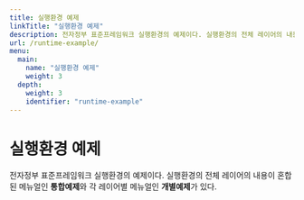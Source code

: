 ```yaml
---
title: 실행환경 예제
linkTitle: "실행환경 예제"
description: 전자정부 표준프레임워크 실행환경의 예제이다. 실행환경의 전체 레이어의 내용이 혼합된 메뉴얼인 통합예제와 각 레이어별 메뉴얼인 개별예제가 있다.
url: /runtime-example/
menu:
  main:
    name: "실행환경 예제"
    weight: 3
  depth:
    weight: 3
    identifier: "runtime-example"
---
```

# 실행환경 예제

전자정부 표준프레임워크 실행환경의 예제이다. 실행환경의 전체 레이어의 내용이 혼합된 메뉴얼인 **통합예제**와 각 레이어별 메뉴얼인 **개별예제**가 있다. 